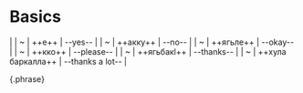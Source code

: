 # Basics

|
| ~[](./basics/1.m4a) | ++е++ | --yes-- |
| ~[](./basics/2.m4a) | ++акку++ | --no-- |
| ~[](./basics/3.m4a) | ++ягьле++ | --okay-- |
| ~[](./basics/4.m4a) | ++кко++ | --please-- |
| ~[](./basics/5.m4a) | ++ягьбакӏ++ | --thanks-- |
| ~[](./basics/6.m4a) | ++хула баркалла++ | --thanks a lot-- |

{.phrase}
<!-- 
## Greeting

|
| ~[](./audio/7.m4a) | ++ассаламу ялайкум!++ | --greetings!-- |
| ~[](./audio/8.m4a) | ++валгьунде'в?++ | --hello (masc.)-- |
| ~[](./audio/9.m4a) | ++ралгьунде'в?++ | --hello (fem.)-- |
| ~[](./audio/10.m4a) | ++далгьунда'в?++ | --hello (pl.)-- |
| ~[](./audio/11.m4a) | ++ягь чирка бигьав!++ | --good morning!-- |
| ~[](./audio/12.m4a) | ++дучче ягь бигьав++ | --good night-- |

{.phrase} -->

<!--

## Communication

|                                   |                                  |
| --------------------------------- | -------------------------------- |
| И Инглизли икӏул де у?            | do you speak English?            |
| Ча ера ижин Инглизли икӏу у?      | does anyone here speak English?  |
| Ду Хайдакьанли ягьле икӏул аккод. | I don't speak Kaitag well.       |
| Цаникӏо багьлал ичӏе кко.         | Speaker a little slower, please. |
| Сахсар биъе кко.                  | Could you repeat?                |
| Черверх, ци биъивде?              | Sorry, what did you say?         |
| Гьел ярпцци бурсе кко.            | Spell it by letters, please.     |
| Гьел белкӏе кко.                  | Write it down, please.           |
| Ил гьел чибурсара виргьул де у?   | Could you please translate it?   |
| Гьеж ци йа?                       | What is this?                    |
| Гьет ци йа?                       | What is that?                    |
| Иргъул да.                        | I understand                     |
| Аиргъул да.                       | I do not understand              |
| Иргъул де'в?                      | Do you understand                |
